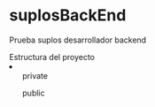 # suplosBackEnd
Prueba suplos desarrollador backend

  <div>
    Estructura del proyecto
    <li>
      <ul> private </ul>
      <ul> public </ul>
    </li>
  </div>